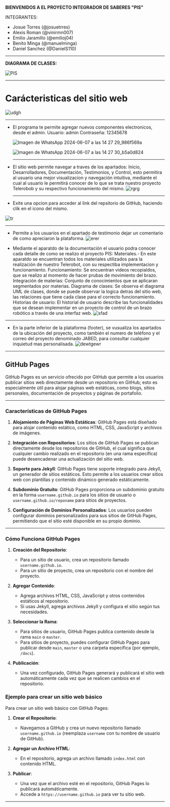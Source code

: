 **BIENVENIDOS A EL PROYECTO INTEGRADOR DE SABERES "PIS"**  

INTEGRANTES:  
- Josue Torres (@josuetrres)
- Alexis Roman (@vinirmn007)
- Emilio Jaramillo (@emilioj04)
- Benito Minga (@manuelminga)
- Daniel Sanchez (@DanielS110)

---
**DIAGRAMA DE CLASES:**  
  
![PIS](https://github.com/josuetrres/PIS/assets/166523266/66bca65e-eeb0-44f2-ab53-42f265d3af67)

---
# Carácteristicas del sitio web
![udgh](https://github.com/josuetrres/PIS/assets/166523434/ecbdf20c-06dc-48d4-bd73-fd9557c88804)

---
- El programa te permite agregar nuevos componentes electronicos, desde el admin.
    Usuario: admin
    Contraseña: 12345678
  
  ![Imagen de WhatsApp 2024-06-07 a las 14 27 29_986f569a](https://github.com/josuetrres/PIS/assets/166523434/2b965c9e-cdc0-40b6-a0d9-a9a380b60446)
  
  ![Imagen de WhatsApp 2024-06-07 a las 14 27 30_b5a0d824](https://github.com/josuetrres/PIS/assets/166523434/529a7bcd-104d-4d72-848f-5625fc7c749d)

  ---

- El sitio web permite navegar a traves de los apartados: Inicio, Desarrolladores, Documentación, Testimonios, y Control, esto permitira al usuario una mejor visualizacion y navegación intuitiva, mediante el cual al usuario le permitirá  conocer de lo que se trata nuestro proyecto Telerobob y su respectivo funcionamiento del mismo.
  ![rgrg](https://github.com/josuetrres/PIS/assets/166523434/6a181809-08de-4b16-aa14-9211a677326a)

  ---

- Exite una opcion para acceder al link del repsitorio de GitHub, haciendo clik en el icono del mismo.
  
![tr](https://github.com/josuetrres/PIS/assets/166523434/35a7900f-9b58-4ea8-a551-7fdbf71d9d82)

---
  
- Permite a los usuarios en el apartado de testimonio dejar un comentario de como apreciaron la plataforma.
  ![erer](https://github.com/josuetrres/PIS/assets/166523434/d9b03ef4-61ad-4343-a778-255c0a470bc2)

- Mediante el aparatdo de la documentación el usuario podra conocer cada detalle de como se realizo el proyecto PIS:
  Materiales.- En este aparatdo se encuentran todos los materiales utilizados para la realización de nuestro Telerobot, con su respectiba implementacion y funcionamiento.
  Funcionamiento: Se encuentran videos recopialdos, que se realizo al momento de hacer prubas de movimiento del brazo.
  Integración de materias: Conjunto de conocimientos que se aplicaran segmentados por materias.
  Diagrama de clases: Se observa el diagrama UML de clases, donde se puede observar la logica detras del sitio web, las relaciones que tiene cada clase para el correcto funcionamiento.
  Historias de usuario: El historial de usuario describe las funcionalidades que se desean implementar en un proyecto de control de un brazo robótico a través de una interfaz web.
  ![sfad](https://github.com/josuetrres/PIS/assets/166523434/aa6cf16f-e3e9-4a56-9690-1917ffc32faf)

---
- En la parte inferior de la plataforma (footer), se vusualiza los apartados de la ubicación del proyecto, como también el numero de teléfono y el correo del proyecto denominado JABED, para consultar cualquier inquietud mas personalisada.
![dewtgewr](https://github.com/josuetrres/PIS/assets/166523434/a1821614-d4b7-4fdd-9206-ddfb6e7145c0)

---

## GitHub Pages

GitHub Pages es un servicio ofrecido por GitHub que permite a los usuarios publicar sitios web directamente desde un repositorio en GitHub; esto es especialmente útil para alojar páginas web estáticas, como blogs, sitios personales, documentación de proyectos y páginas de portafolio.

---

### Características de GitHub Pages

1. **Alojamiento de Páginas Web Estáticas**: GitHub Pages está diseñado para alojar contenido estático, como HTML, CSS, JavaScript y archivos de imágenes.

2. **Integración con Repositorios**: Los sitios de GitHub Pages se publican directamente desde los repositorios de GitHub, el cual significa que cualquier cambio realizado en el repositorio (en una rama específica) puede desencadenar una actualización del sitio web.

3. **Soporte para Jekyll**: GitHub Pages tiene soporte integrado para Jekyll, un generador de sitios estáticos. Esto permite a los usuarios crear sitios web con plantillas y contenido dinámico generado estáticamente.

4. **Subdominio Gratuito**: GitHub Pages proporciona un subdominio gratuito en la forma `username.github.io` para los sitios de usuario o `username.github.io/reponame` para sitios de proyectos.

5. **Configuración de Dominios Personalizados**: Los usuarios pueden configurar dominios personalizados para sus sitios de GitHub Pages, permitiendo que el sitio esté disponible en su propio dominio.

---

### Cómo Funciona GitHub Pages

1. **Creación del Repositorio**:
   - Para un sitio de usuario, crea un repositorio llamado `username.github.io`.
   - Para un sitio de proyecto, crea un repositorio con el nombre del proyecto.

2. **Agregar Contenido**:
   - Agrega archivos HTML, CSS, JavaScript y otros contenidos estáticos al repositorio.
   - Si usas Jekyll, agrega archivos Jekyll y configura el sitio según tus necesidades.

3. **Seleccionar la Rama**:
   - Para sitios de usuario, GitHub Pages publica contenido desde la rama `main` o `master`.
   - Para sitios de proyecto, puedes configurar GitHub Pages para publicar desde `main`, `master` o una carpeta específica (por ejemplo, `/docs`).

4. **Publicación**:
   - Una vez configurado, GitHub Pages generará y publicará el sitio web automáticamente cada vez que se realicen cambios en el repositorio.

### Ejemplo para crear un sitio web básico

Para crear un sitio web básico con GitHub Pages:

1. **Crear el Repositorio**:
   - Navegamos a GitHub y crea un nuevo repositorio llamado `username.github.io` (reemplaza `username` con tu nombre de usuario de GitHub).

2. **Agregar un Archivo HTML**:
   - En el repositorio, agrega un archivo llamado `index.html` con contenido HTML.

3. **Publicar**:
   - Una vez que el archivo esté en el repositorio, GitHub Pages lo publicará automáticamente.
   - Accede a `https://username.github.io` para ver tu sitio web.

---
